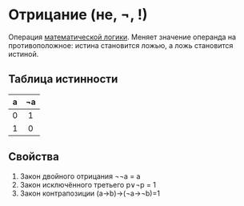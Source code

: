 Отрицание (не, ¬, !)
========================

Операция [математической логики](%D0%9E%D1%81%D0%BD%D0%BE%D0%B2%D1%8B%20%D0%BC%D0%B0%D1%82%D0%B5%D0%BC%D0%B0%D1%82%D0%B8%D1%87%D0%B5%D1%81%D0%BA%D0%BE%D0%B9%20%D0%BB%D0%BE%D0%B3%D0%B8%D0%BA%D0%B5.md). Меняет значение операнда на противоположное: истина становится ложью, а ложь становится истиной.

##  Таблица истинности

|a|¬a|
|---|:---:|
|0|1|
|1|0|

## Свойства
1. Закон двойного отрицания ¬¬a = a
2.  Закон исключённого третьего
p∨¬p = 1
3. Закон контрапозиции
(a->b)->(¬a->¬b)=1